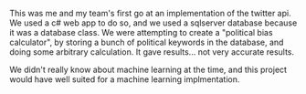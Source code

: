 This was me and my team's first go at an implementation of the twitter api. 
We used a c# web app to do so, and we used a sqlserver database because it was a database class. 
We were attempting to create a "political bias calculator", by storing a bunch of political keywords in the database, and doing some arbitrary calculation.
It gave results... not very accurate results.

We didn't really know about machine learning at the time, and this project would have well suited for a machine learning implmentation.
